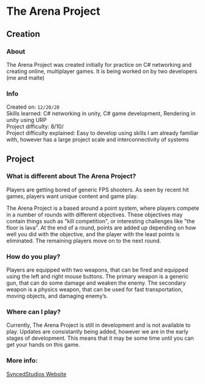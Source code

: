 # The Arena Project

## Creation

### About

The Arena Project was created initially for practice on C# networking and creating online, multiplayer games. It is being worked on by two developers (me and malte)

### Info

Created on: `12/20/20`  
Skills learned: C# networking in unity, C# game development, Rendering in unity using URP  
Project difficulty: 8/10/  
Project difficulty explained: Easy to develop using skills I am already familiar with, however has a large project scale and interconnectivity of systems

## Project

### What is different about The Arena Project?

Players are getting bored of generic FPS shooters. As seen by recent hit games, players want unique content and game play.

The Arena Project is a based around a point system, where players compete in a number of rounds with different objectives. These objectives may contain things such as "kill competition", or interesting challenges like "the floor is lava". At the end of a round, points are added up depending on how well you did with the objective, and the player with the least points is eliminated. The remaining players move on to the next round.

### How do you play?

Players are equipped with two weapons, that can be fired and equipped using the left and right mouse buttons. The primary weapon is a generic gun, that can do some damage and weaken the enemy. The secondary weapon is a physics weapon, that can be used for fast transportation, moving objects, and damaging enemy’s.

### Where can I play?

Currently, The Arena Project is still in development and is not available to play. Updates are consistantly being added, however we are in the early stages of development. This means that it may be some time until you can get your hands on this game.

### More info:

[SyncedStudios Website](https://www.syncedstudios.com)
